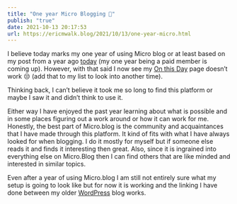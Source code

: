 ```yaml
---
title: "One year Micro Blogging 🥳"
publish: "true"
date: 2021-10-13 20:17:53
url: https://ericmwalk.blog/2021/10/13/one-year-micro.html
---
```


I believe today marks my one year of using Micro blog or at least based on my post from a year ago [today](https://ericmwalk.blog/2020/10/13/new-day-new.html) (my one year being a paid member is coming up). However, with that said I now see my [On this Day](https://ericmwalk.blog/on-this-day/) page doesn’t work 😒 (add that to my list to look into another time).

Thinking back, I can’t believe it took me so long to find this platform or maybe I saw it and didn’t think to use it.

Either way I have enjoyed the past year learning about what is possible and in some places figuring out a work around or how it can work for me. Honestly, the best part of Micro.blog is the community and acquaintances that I have made through this platform. It kind of fits with what I have always looked for when blogging. I do it mostly for myself but if someone else reads it and finds it interesting then great. Also, since it is ingrained into everything else on Micro.Blog then I can find others that are like minded and interested in similar topics.

Even after a year of using Micro.blog I am still not entirely sure what my setup is going to look like but for now it is working and the linking I have done between my older [WordPress](https://upnorth.blog) blog works.